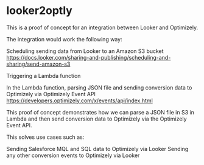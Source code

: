 # looker2optly

This is a proof of concept for an integration between Looker and Optimizely.

The integration would work the following way:

Scheduling sending data from Looker to an Amazon S3 bucket
https://docs.looker.com/sharing-and-publishing/scheduling-and-sharing/send-amazon-s3

Triggering a Lambda function

In the Lambda function, parsing JSON file and sending conversion data to Optimizely via Optimizely Event API
https://developers.optimizely.com/x/events/api/index.html

This proof of concept demonstrates how we can parse a JSON file in S3 in Lambda and then send conversion data to Optimizely via the Optimizely Event API.

This solves use cases such as:

Sending Salesforce MQL and SQL data to Optimizely via Looker
Sending any other conversion events to Optimizely via Looker
